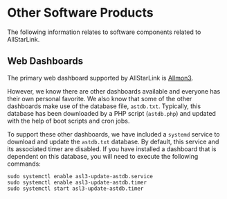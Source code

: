 # Other Software Products
The following information relates to software components related to AllStarLink.

## Web Dashboards
The primary web dashboard supported by AllStarLink is [Allmon3](../allmon3/index.md).

However, we know there are other dashboards available and everyone has their own personal favorite. We also know that some of the other dashboards make use of the database file, `astdb.txt`. Typically, this database has been downloaded by a PHP script (`astdb.php`) and updated with the help of boot scripts and cron jobs.

To support these other dashboards, we have included a `systemd` service to download and update the `astdb.txt` database. By default, this service and its associated timer are disabled. If you have installed a dashboard that is dependent on this database, you will need to execute the following commands:

```
sudo systemctl enable asl3-update-astdb.service
sudo systemctl enable asl3-update-astdb.timer
sudo systemctl start asl3-update-astdb.timer
```
